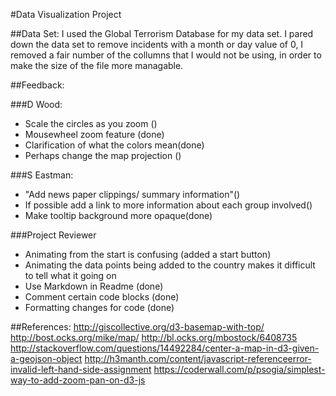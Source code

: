 
#Data Visualization Project

##Data Set:
I used the Global Terrorism Database for my data set.
I pared down the data set to remove incidents with a month or day value of 0,
I removed a fair number of the collumns that I would not be using, in order to 
make the size of the file more managable. 

##Feedback:

###D Wood:

* Scale the circles as you zoom ()
* Mousewheel zoom feature (done)
* Clarification of what the colors mean(done)
* Perhaps change the map projection ()

###S Eastman:

* "Add news paper clippings/ summary information"()
* If possible add a link to more information about each group involved()
* Make tooltip background more opaque(done)

###Project Reviewer
* Animating from the start is confusing (added a start button)
* Animating the data points being added to the country 
makes it difficult to tell what it going on
* Use Markdown in Readme (done)
* Comment certain code blocks (done)
* Formatting changes for code (done)

##References:
http://giscollective.org/d3-basemap-with-top/
http://bost.ocks.org/mike/map/
http://bl.ocks.org/mbostock/6408735
http://stackoverflow.com/questions/14492284/center-a-map-in-d3-given-a-geojson-object
http://h3manth.com/content/javascript-referenceerror-invalid-left-hand-side-assignment
https://coderwall.com/p/psogia/simplest-way-to-add-zoom-pan-on-d3-js
